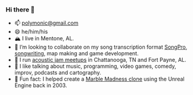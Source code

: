 ### Hi there 👋

- 📫 polymonic@gmail.com
- 😄 he/him/his
- 🏔 I live in Mentone, AL.
- 👯 I’m looking to collaborate on my song transcription format [SongPro](https://songpro.org), [songwriting](https://spilth.bandcamp.com), map making and game development.
- 🎸 I run [acoustic jam meetups](https://mss.band) in Chattanooga, TN and Fort Payne, AL.
- 💬 I like talking about music, programming, video games, comedy, improv, podcasts and cartography.
- 🔮 Fun fact: I helped create a [Marble Madness clone](https://spilth.org/projects/marble-mania-2003/) using the Unreal Engine back in 2003.
